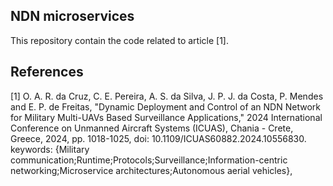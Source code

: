 ## NDN microservices

This repository contain the code related to article [1].

## References
[1] O. A. R. da Cruz, C. E. Pereira, A. S. da Silva, J. P. J. da Costa, P. Mendes and E. P. de Freitas, "Dynamic Deployment and Control of an NDN Network for Military Multi-UAVs Based Surveillance Applications," 2024 International Conference on Unmanned Aircraft Systems (ICUAS), Chania - Crete, Greece, 2024, pp. 1018-1025, doi: 10.1109/ICUAS60882.2024.10556830. keywords: {Military communication;Runtime;Protocols;Surveillance;Information-centric networking;Microservice architectures;Autonomous aerial vehicles},



